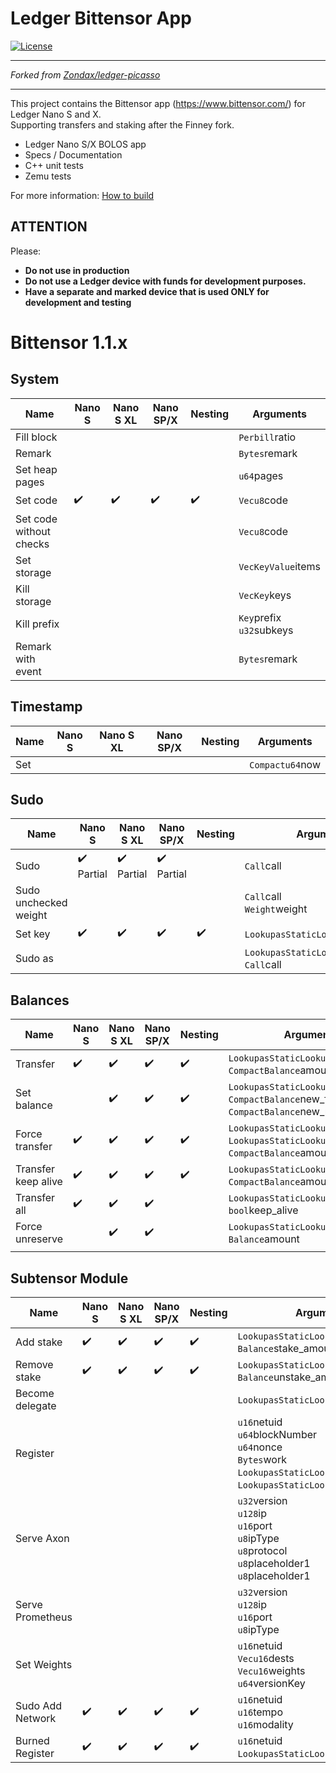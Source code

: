 # Ledger Bittensor App

[![License](https://img.shields.io/badge/License-Apache%202.0-blue.svg)](https://opensource.org/licenses/Apache-2.0)

---

_Forked from [Zondax/ledger-picasso](https://github.com/Zondax/ledger-picasso)_

---

This project contains the Bittensor app (https://www.bittensor.com/) for Ledger Nano S and X.    
Supporting transfers and staking after the Finney fork.  

- Ledger Nano S/X BOLOS app
- Specs / Documentation
- C++ unit tests
- Zemu tests

For more information: [How to build](docs/build.md)

## ATTENTION

Please:

- **Do not use in production**
- **Do not use a Ledger device with funds for development purposes.**
- **Have a separate and marked device that is used ONLY for development and testing**
# Bittensor 1.1.x

## System

| Name                    | Nano S             | Nano S XL          | Nano SP/X          | Nesting            | Arguments                         |
| ----------------------- | ------------------ | ------------------ | ------------------ | ------------------ | --------------------------------- |
| Fill block              |                    |                    |                    |                    | `Perbill`ratio<br/>               |
| Remark                  |                    |                    |                    |                    | `Bytes`remark<br/>                |
| Set heap pages          |                    |                    |                    |                    | `u64`pages<br/>                   |
| Set code                | :heavy_check_mark: | :heavy_check_mark: | :heavy_check_mark: | :heavy_check_mark: | `Vecu8`code<br/>                  |
| Set code without checks |                    |                    |                    |                    | `Vecu8`code<br/>                  |
| Set storage             |                    |                    |                    |                    | `VecKeyValue`items<br/>           |
| Kill storage            |                    |                    |                    |                    | `VecKey`keys<br/>                 |
| Kill prefix             |                    |                    |                    |                    | `Key`prefix<br/>`u32`subkeys<br/> |
| Remark with event       |                    |                    |                    |                    | `Bytes`remark<br/>                |

## Timestamp

| Name | Nano S | Nano S XL | Nano SP/X | Nesting | Arguments            |
| ---- | ------ | --------- | --------- | ------- | -------------------- |
| Set  |        |           |           |         | `Compactu64`now<br/> |

## Sudo

| Name                  | Nano S             | Nano S XL          | Nano SP/X          | Nesting            | Arguments                                           |
| --------------------- | ------------------ | ------------------ | ------------------ | ------------------ | --------------------------------------------------- |
| Sudo                  | :heavy_check_mark: Partial | :heavy_check_mark: Partial | :heavy_check_mark: Partial |                    | `Call`call<br/>                                     |
| Sudo unchecked weight |                    |                    |                    |                    | `Call`call<br/>`Weight`weight<br/>                  |
| Set key               | :heavy_check_mark: | :heavy_check_mark: | :heavy_check_mark: | :heavy_check_mark: | `LookupasStaticLookupSource`new\_<br/>              |
| Sudo as               |                    |                    |                    |                    | `LookupasStaticLookupSource`who<br/>`Call`call<br/> |

## Balances

| Name                | Nano S             | Nano S XL          | Nano SP/X          | Nesting            | Arguments                                                                                               |
| ------------------- | ------------------ | ------------------ | ------------------ | ------------------ | ------------------------------------------------------------------------------------------------------- |
| Transfer            | :heavy_check_mark: | :heavy_check_mark: | :heavy_check_mark: | :heavy_check_mark: | `LookupasStaticLookupSource`dest<br/>`CompactBalance`amount<br/>                                        |
| Set balance         |                    | :heavy_check_mark: | :heavy_check_mark: | :heavy_check_mark: | `LookupasStaticLookupSource`who<br/>`CompactBalance`new_free<br/>`CompactBalance`new_reserved<br/>      |
| Force transfer      | :heavy_check_mark: | :heavy_check_mark: | :heavy_check_mark: | :heavy_check_mark: | `LookupasStaticLookupSource`source<br/>`LookupasStaticLookupSource`dest<br/>`CompactBalance`amount<br/> |
| Transfer keep alive | :heavy_check_mark: | :heavy_check_mark: | :heavy_check_mark: | :heavy_check_mark: | `LookupasStaticLookupSource`dest<br/>`CompactBalance`amount<br/>                                        |
| Transfer all        | :heavy_check_mark: | :heavy_check_mark: | :heavy_check_mark: |                    | `LookupasStaticLookupSource`dest<br/>`bool`keep_alive<br/>                                              |
| Force unreserve     |                    | :heavy_check_mark: | :heavy_check_mark: |                    | `LookupasStaticLookupSource`who<br/>`Balance`amount<br/>                                                |
                                                  |


## Subtensor Module

| Name                | Nano S             | Nano S XL          | Nano SP/X          | Nesting            | Arguments                                                                                                 |
| ------------------- | ------------------ | ------------------ | ------------------ | ------------------ | -------------------------------------------------------------------------------------------------------    |
| Add stake            | :heavy_check_mark: | :heavy_check_mark: | :heavy_check_mark: | :heavy_check_mark: | `LookupasStaticLookupSource`hotkey<br/>`Balance`stake_amount<br/>                                        |
| Remove stake         | :heavy_check_mark: | :heavy_check_mark: | :heavy_check_mark: | :heavy_check_mark: | `LookupasStaticLookupSource`hotkey<br/>`Balance`unstake_amount<br/>      |
| Become delegate      |        |        |        |        | `LookupasStaticLookupSource`hotkey<br/> |
| Register             |        |        |        |        | `u16`netuid<br/>`u64`blockNumber<br/>`u64`nonce<br/>`Bytes`work<br/>`LookupasStaticLookupSource`hotkey<br/>`LookupasStaticLookupSource`coldkey<br/> |
| Serve Axon           |        |        |        |        | `u32`version<br/>`u128`ip<br/>`u16`port<br/>`u8`ipType<br/>`u8`protocol<br/>`u8`placeholder1<br/>`u8`placeholder1<br/> |
| Serve Prometheus     |        |        |        |        |`u32`version<br/>`u128`ip<br/>`u16`port<br/>`u8`ipType<br/> |
| Set Weights          |        |        |        |        | `u16`netuid<br/>`Vecu16`dests<br/>`Vecu16`weights<br/>`u64`versionKey<br/> |
| Sudo Add Network     | :heavy_check_mark: | :heavy_check_mark: | :heavy_check_mark: | :heavy_check_mark: | `u16`netuid<br/>`u16`tempo<br/>`u16`modality<br/> |
| Burned Register          | :heavy_check_mark: | :heavy_check_mark: | :heavy_check_mark: |:heavy_check_mark: | `u16`netuid<br/>`LookupasStaticLookupSource`hotkey<br/> |
